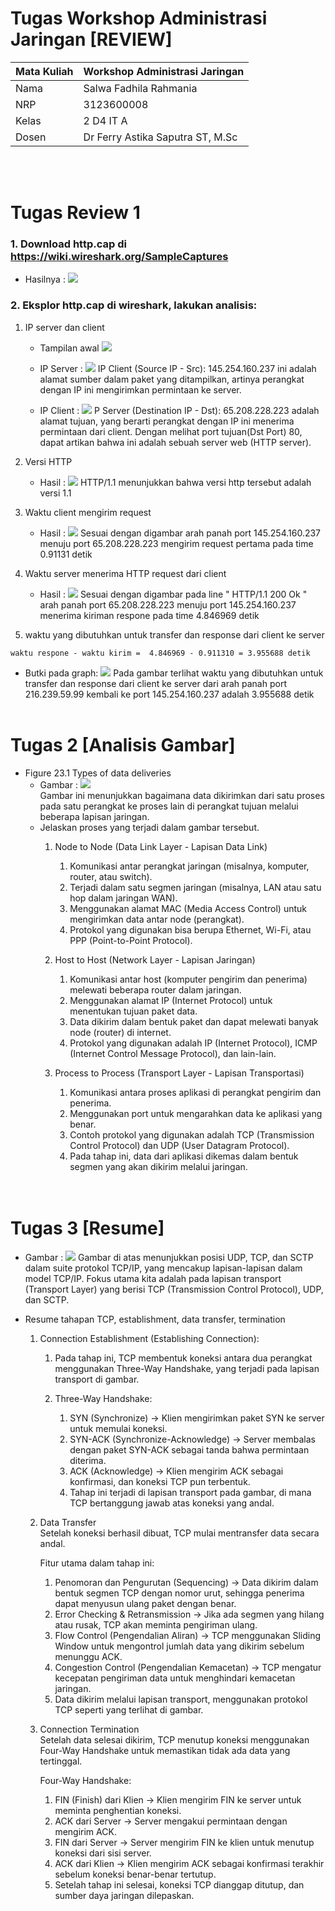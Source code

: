 # Tugas Workshop Administrasi Jaringan [REVIEW]

| Mata Kuliah | Workshop Administrasi Jaringan  |
|----------|----------|
| Nama   | Salwa Fadhila Rahmania  | 
| NRP   | 3123600008   | 
| Kelas   | 2 D4 IT A   | 
| Dosen   | Dr Ferry Astika Saputra ST, M.Sc   | 

<br><br>
# Tugas Review 1

### 1. Download http.cap di https://wiki.wireshark.org/SampleCaptures
* Hasilnya :
![](./img/T1_download.png)

### 2. Eksplor http.cap di wireshark, lakukan analisis:
1. IP server dan client
    * Tampilan awal
    ![](./img/T1_tampilanawal.png)

    * IP Server : 
    ![](./img/T1_a.png) 
    IP Client (Source IP - Src):
    145.254.160.237 ini adalah alamat sumber dalam paket yang ditampilkan, artinya perangkat dengan IP ini mengirimkan permintaan ke server.

    * IP Client : 
    ![](./img/T1_a.png) 
    P Server (Destination IP - Dst):
    65.208.228.223 adalah alamat tujuan, yang berarti perangkat dengan IP ini menerima permintaan dari client. Dengan melihat port tujuan(Dst Port) 80, dapat artikan bahwa ini adalah sebuah server web (HTTP server).

2. Versi HTTP
    * Hasil : 
    ![](./img/T1_b.png) 
    HTTP/1.1 menunjukkan bahwa versi http tersebut adalah versi 1.1

3. Waktu client mengirim request
    * Hasil : 
    ![](./img/T1_c.png) 
    Sesuai dengan digambar arah panah port 145.254.160.237 menuju port 65.208.228.223 mengirim request pertama pada time 0.91131 detik 

4. Waktu server menerima HTTP request dari client
     * Hasil : 
    ![](./img/T1_c2.png) 
    Sesuai dengan digambar pada line " HTTP/1.1 200 Ok " arah panah port 65.208.228.223 menuju port 145.254.160.237 menerima kiriman respone pada time 4.846969 detik 

5. waktu yang dibutuhkan untuk transfer dan response dari client ke server

``` 
waktu respone - waktu kirim =  4.846969 - 0.911310 = 3.955688 detik
``` 
* Butki pada graph: 
    ![](./img/T1_c3.png) 
    Pada gambar terlihat waktu yang dibutuhkan untuk transfer dan response dari client ke server dari arah panah port 216.239.59.99 kembali ke port 145.254.160.237 adalah 3.955688 detik<br><br>
# Tugas 2 [Analisis Gambar]
* Figure 23.1 Types of data deliveries
    * Gambar : 
    ![](./img/T2_2.png)  
    Gambar ini menunjukkan bagaimana data dikirimkan dari satu proses pada satu perangkat ke proses lain di perangkat tujuan melalui beberapa lapisan jaringan.
    * Jelaskan proses yang terjadi dalam gambar tersebut.  
        1. Node to Node (Data Link Layer - Lapisan Data Link)
            1. Komunikasi antar perangkat jaringan (misalnya, komputer, router, atau switch).
            2. Terjadi dalam satu segmen jaringan (misalnya, LAN atau satu hop dalam jaringan WAN).
            3. Menggunakan alamat MAC (Media Access Control) untuk mengirimkan data antar node (perangkat).
            4. Protokol yang digunakan bisa berupa Ethernet, Wi-Fi, atau PPP (Point-to-Point Protocol).  
        2. Host to Host (Network Layer - Lapisan Jaringan)
            1. Komunikasi antar host (komputer pengirim dan penerima) melewati beberapa router dalam jaringan.
            2. Menggunakan alamat IP (Internet Protocol) untuk menentukan tujuan paket data.
            3. Data dikirim dalam bentuk paket dan dapat melewati banyak node (router) di internet.
            4. Protokol yang digunakan adalah IP (Internet Protocol), ICMP (Internet Control Message Protocol), dan lain-lain.  

        3. Process to Process (Transport Layer - Lapisan Transportasi)
            1. Komunikasi antara proses aplikasi di perangkat pengirim dan penerima.
            2. Menggunakan port untuk mengarahkan data ke aplikasi yang benar.
            3. Contoh protokol yang digunakan adalah TCP (Transmission Control Protocol) dan UDP (User Datagram Protocol).
            4. Pada tahap ini, data dari aplikasi dikemas dalam bentuk segmen yang akan dikirim melalui jaringan.   
<br><br>
# Tugas 3 [Resume]

* Gambar : 
    ![](./img/T3_1.png)
    Gambar di atas menunjukkan posisi UDP, TCP, dan SCTP dalam suite protokol TCP/IP, yang mencakup lapisan-lapisan dalam model TCP/IP. Fokus utama kita adalah pada lapisan transport (Transport Layer) yang berisi TCP (Transmission Control Protocol), UDP, dan SCTP.

* Resume tahapan TCP, establishment, data transfer, termination
    1. Connection Establishment (Establishing Connection):   
        1. Pada tahap ini, TCP membentuk koneksi antara dua perangkat menggunakan Three-Way Handshake, yang terjadi pada lapisan transport di gambar.  

        2. Three-Way Handshake:
            1. SYN (Synchronize) → Klien mengirimkan paket SYN ke server untuk memulai koneksi.
            2. SYN-ACK (Synchronize-Acknowledge) → Server membalas dengan paket SYN-ACK sebagai tanda bahwa permintaan diterima.
            3. ACK (Acknowledge) → Klien mengirim ACK sebagai konfirmasi, dan koneksi TCP pun terbentuk.
            4. Tahap ini terjadi di lapisan transport pada gambar, di mana TCP bertanggung jawab atas koneksi yang andal.  <br>
    2. Data Transfer  
    Setelah koneksi berhasil dibuat, TCP mulai mentransfer data secara andal.

        Fitur utama dalam tahap ini:
        1. Penomoran dan Pengurutan (Sequencing) → Data dikirim dalam bentuk segmen TCP dengan nomor urut, sehingga penerima dapat menyusun ulang paket dengan benar.
        2. Error Checking & Retransmission → Jika ada segmen yang hilang atau rusak, TCP akan meminta pengiriman ulang.
        3. Flow Control (Pengendalian Aliran) → TCP menggunakan Sliding Window untuk mengontrol jumlah data yang dikirim sebelum menunggu ACK.
        4. Congestion Control (Pengendalian Kemacetan) → TCP mengatur kecepatan pengiriman data untuk menghindari kemacetan jaringan.
        5. Data dikirim melalui lapisan transport, menggunakan protokol TCP seperti yang terlihat di gambar.    

    3. Connection Termination  
        Setelah data selesai dikirim, TCP menutup koneksi menggunakan Four-Way Handshake untuk memastikan tidak ada data yang tertinggal.

        Four-Way Handshake:  
        1. FIN (Finish) dari Klien → Klien mengirim FIN ke server untuk meminta penghentian koneksi.
        2. ACK dari Server → Server mengakui permintaan dengan mengirim ACK.
        3. FIN dari Server → Server mengirim FIN ke klien untuk menutup koneksi dari sisi server.
        4. ACK dari Klien → Klien mengirim ACK sebagai konfirmasi terakhir sebelum koneksi benar-benar tertutup.
        5. Setelah tahap ini selesai, koneksi TCP dianggap ditutup, dan sumber daya jaringan dilepaskan.